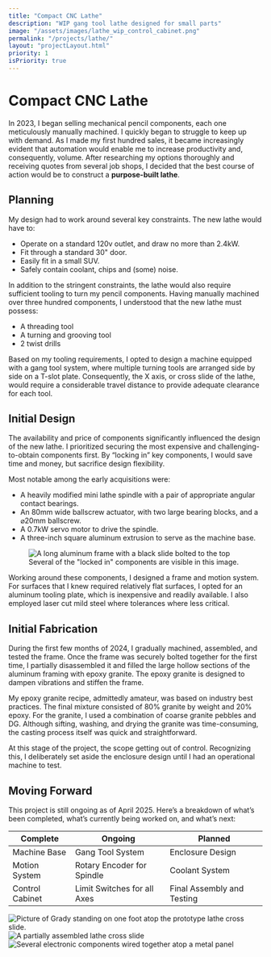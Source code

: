 ```yaml
---
title: "Compact CNC Lathe"
description: "WIP gang tool lathe designed for small parts"
image: "/assets/images/lathe_wip_control_cabinet.png"
permalink: "/projects/lathe/"
layout: "projectLayout.html"
priority: 1
isPriority: true
---
```


# Compact CNC Lathe

In 2023, I began selling mechanical pencil components, each one meticulously manually machined. I quickly began to struggle to keep up with demand. As I made my first hundred sales, it became increasingly evident that automation would enable me to increase productivity and, consequently, volume. After researching my options thoroughly and receiving quotes from several job shops, I decided that the best course of action would be to construct a **purpose-built lathe**.

## Planning
My design had to work around several key constraints. The new lathe would have to: 
* Operate on a standard 120v outlet, and draw no more than 2.4kW.
* Fit through a standard 30" door.
* Easily fit in a small SUV. 
* Safely contain coolant, chips and (some) noise. 

In addition to the stringent constraints, the lathe would also require sufficient tooling to turn my pencil components. Having manually machined over three hundred components, I understood that the new lathe must possess: 
* A threading tool
* A turning and grooving tool
* 2 twist drills

Based on my tooling requirements, I opted to design a machine equipped with a gang tool system, where multiple turning tools are arranged side by side on a T-slot plate. Consequently, the X axis, or cross slide of the lathe, would require a considerable travel distance to provide adequate clearance for each tool.

## Initial Design

The availability and price of components significantly influenced the design of the new lathe. I prioritized securing the most expensive and challenging-to-obtain components first. By “locking in” key components, I would save time and money, but sacrifice design flexibility.

Most notable among the early acquisitions were: 
- A heavily modified mini lathe spindle with a pair of appropriate angular contact bearings.  
- An 80mm wide ballscrew actuator, with two large bearing blocks, and a ⌀20mm ballscrew. 
- A 0.7kW servo motor to drive the spindle. 
- A three-inch square aluminum extrusion to serve as the machine base.

<figure>
    <img src="/assets/images/lathe_first_assembled_z_axis.jpeg" alt="A long aluminum frame with a black slide bolted to the top" title="Z Axis">
    <figcaption class="caption"> Several of the "locked in" components are visible in this image. </figcaption>
</figure>

Working around these components, I designed a frame and motion system. For surfaces that I knew required relatively flat surfaces, I opted for an aluminum tooling plate, which is inexpensive and readily available. I also employed laser cut mild steel where tolerances where less critical. 

## Initial Fabrication 

During the first few months of 2024, I gradually machined, assembled, and tested the frame. Once the frame was securely bolted together for the first time, I partially disassembled it and filled the large hollow sections of the aluminum framing with epoxy granite. The epoxy granite is designed to dampen vibrations and stiffen the frame.

My epoxy granite recipe, admittedly amateur, was based on industry best practices. The final mixture consisted of 80% granite by weight and 20% epoxy. For the granite, I used a combination of coarse granite pebbles and DG. Although sifting, washing, and drying the granite was time-consuming, the casting process itself was quick and straightforward. 

At this stage of the project, the scope getting out of control. Recognizing this, I deliberately set aside the enclosure design until I had an operational machine to test. 

## Moving Forward

This project is still ongoing as of April 2025. Here’s a breakdown of what’s been completed, what’s currently being worked on, and what’s next:

| **Complete**         | **Ongoing**                  | **Planned**                   |
|-----------------------|------------------------------|--------------------------------|
| Machine Base          | Gang Tool System             | Enclosure Design              |
| Motion System         | Rotary Encoder for Spindle   | Coolant System                |
| Control Cabinet       | Limit Switches for all Axes  | Final Assembly and Testing    |

<img src="/assets/images/lathe_standing_on_cross_slide.jpeg" alt="Picture of Grady standing on one foot atop the prototype lathe cross slide." title="Standing on Cross Slide">

<img src="/assets/images/lathe_wip_cross_slide.png" alt="A partially assembled lathe cross slide" title="WIP Cross Slide">

<img src="/assets/images/lathe_wip_control_cabinet.png" alt="Several electronic components wired together atop a metal panel" title="Control Cabinet Demo Assembly">

